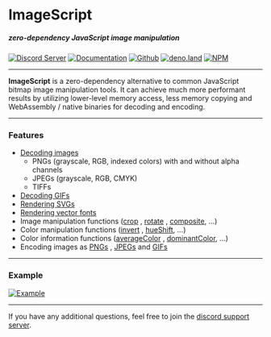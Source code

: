 # ImageScript
##### zero-dependency JavaScript image manipulation
[![Discord Server](https://img.shields.io/discord/691713541262147687.svg?label=Discord&logo=discord&logoColor=ffffff&color=7389D8&labelColor=6A7EC2&style=for-the-badge)](https://discord.gg/8hPrwAH)
[![Documentation](https://img.shields.io/badge/Documentation-informational?style=for-the-badge)](https://imagescript.matmen.dev/)
[![Github](https://img.shields.io/badge/Github-Repository-181717?logo=github&style=for-the-badge)](https://github.com/matmen/ImageScript)
[![deno.land](https://shields.io/badge/deno.land-gray?logo=deno&style=for-the-badge)](https://deno.land/x/imagescript@1.2.9)
[![NPM](https://nodei.co/npm/imagescript.png)](https://www.npmjs.com/package/imagescript)

---

**ImageScript** is a zero-dependency alternative to common JavaScript bitmap image manipulation tools. It can achieve
much more performant results by utilizing lower-level memory access, less memory copying and WebAssembly / native
binaries for decoding and encoding.

---

### Features

- [Decoding images](https://imagescript.matmen.dev/Image.html#.decode)
  - PNGs (grayscale, RGB, indexed colors) with and without alpha channels
  - JPEGs (grayscale, RGB, CMYK)
  - TIFFs
- [Decoding GIFs](https://imagescript.matmen.dev/GIF.html#.decode)
- [Rendering SVGs](https://imagescript.matmen.dev/Image.html#.renderSVG)
- [Rendering vector fonts](https://imagescript.matmen.dev/Image.html#.renderText)
- Image manipulation functions ([crop](https://imagescript.matmen.dev/Image.html#crop)
  , [rotate](https://imagescript.matmen.dev/Image.html#rotate)
  , [composite](https://imagescript.matmen.dev/Image.html#composite), ...)
- Color manipulation functions ([invert](https://imagescript.matmen.dev/Image.html##invert)
  , [hueShift](https://imagescript.matmen.dev/Image.html##hueshift), ...)
- Color information functions ([averageColor](https://imagescript.matmen.dev/Image.html##averagecolor)
  , [dominantColor](https://imagescript.matmen.dev/Image.html##dominantcolor), ...)
- Encoding images as [PNGs](https://imagescript.matmen.dev/Image.html##encode)
  , [JPEGs](https://imagescript.matmen.dev/Image.html##encodejpeg)
  and [GIFs](https://imagescript.matmen.dev/GIF.html#encode)

---

### Example

[![Example](https://github.com/matmen/ImageScript/raw/master/tests/targets/readme.png)](https://github.com/matmen/ImageScript/blob/master/tests/readme.js)

---

If you have any additional questions, feel free to join the [discord support server](https://discord.gg/8hPrwAH).

